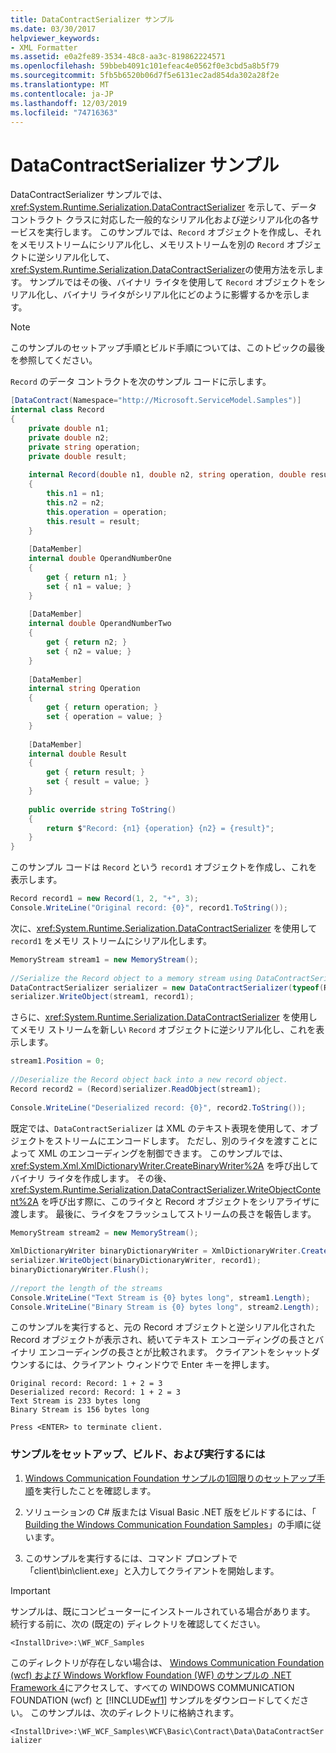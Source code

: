 ```yaml
---
title: DataContractSerializer サンプル
ms.date: 03/30/2017
helpviewer_keywords:
- XML Formatter
ms.assetid: e0a2fe89-3534-48c8-aa3c-819862224571
ms.openlocfilehash: 59bbeb4091c101efeac4e0562f0e3cbd5a8b5f79
ms.sourcegitcommit: 5fb5b6520b06d7f5e6131ec2ad854da302a28f2e
ms.translationtype: MT
ms.contentlocale: ja-JP
ms.lasthandoff: 12/03/2019
ms.locfileid: "74716363"
---
```

# <a name="datacontractserializer-sample"></a>DataContractSerializer サンプル
DataContractSerializer サンプルでは、<xref:System.Runtime.Serialization.DataContractSerializer> を示して、データ コントラクト クラスに対応した一般的なシリアル化および逆シリアル化の各サービスを実行します。 このサンプルでは、`Record` オブジェクトを作成し、それをメモリストリームにシリアル化し、メモリストリームを別の `Record` オブジェクトに逆シリアル化して、<xref:System.Runtime.Serialization.DataContractSerializer>の使用方法を示します。 サンプルではその後、バイナリ ライタを使用して `Record` オブジェクトをシリアル化し、バイナリ ライタがシリアル化にどのように影響するかを示します。  
  
> [!NOTE]
> このサンプルのセットアップ手順とビルド手順については、このトピックの最後を参照してください。  
  
 `Record` のデータ コントラクトを次のサンプル コードに示します。  
  
```csharp  
[DataContract(Namespace="http://Microsoft.ServiceModel.Samples")]  
internal class Record  
{  
    private double n1;  
    private double n2;  
    private string operation;  
    private double result;  
  
    internal Record(double n1, double n2, string operation, double result)  
    {  
        this.n1 = n1;  
        this.n2 = n2;  
        this.operation = operation;  
        this.result = result;  
    }  
  
    [DataMember]  
    internal double OperandNumberOne  
    {  
        get { return n1; }  
        set { n1 = value; }  
    }  
  
    [DataMember]  
    internal double OperandNumberTwo  
    {  
        get { return n2; }  
        set { n2 = value; }  
    }  
  
    [DataMember]  
    internal string Operation  
    {  
        get { return operation; }  
        set { operation = value; }  
    }  
  
    [DataMember]  
    internal double Result  
    {  
        get { return result; }  
        set { result = value; }  
    }  
  
    public override string ToString()  
    {  
        return $"Record: {n1} {operation} {n2} = {result}";
    }  
}  
```  
  
 このサンプル コードは `Record` という `record1` オブジェクトを作成し、これを表示します。  
  
```csharp
Record record1 = new Record(1, 2, "+", 3);  
Console.WriteLine("Original record: {0}", record1.ToString());  
```  
  
 次に、<xref:System.Runtime.Serialization.DataContractSerializer> を使用して `record1` をメモリ ストリームにシリアル化します。  
  
```csharp  
MemoryStream stream1 = new MemoryStream();  
  
//Serialize the Record object to a memory stream using DataContractSerializer.  
DataContractSerializer serializer = new DataContractSerializer(typeof(Record));  
serializer.WriteObject(stream1, record1);  
```  
  
 さらに、<xref:System.Runtime.Serialization.DataContractSerializer> を使用してメモリ ストリームを新しい `Record` オブジェクトに逆シリアル化し、これを表示します。  
  
```csharp  
stream1.Position = 0;  
  
//Deserialize the Record object back into a new record object.  
Record record2 = (Record)serializer.ReadObject(stream1);  
  
Console.WriteLine("Deserialized record: {0}", record2.ToString());  
```  
  
 既定では、`DataContractSerializer` は XML のテキスト表現を使用して、オブジェクトをストリームにエンコードします。 ただし、別のライタを渡すことによって XML のエンコーディングを制御できます。 このサンプルでは、<xref:System.Xml.XmlDictionaryWriter.CreateBinaryWriter%2A> を呼び出してバイナリ ライタを作成します。 その後、<xref:System.Runtime.Serialization.DataContractSerializer.WriteObjectContent%2A> を呼び出す際に、このライタと Record オブジェクトをシリアライザに渡します。 最後に、ライタをフラッシュしてストリームの長さを報告します。  
  
```csharp  
MemoryStream stream2 = new MemoryStream();  
  
XmlDictionaryWriter binaryDictionaryWriter = XmlDictionaryWriter.CreateBinaryWriter(stream2);  
serializer.WriteObject(binaryDictionaryWriter, record1);  
binaryDictionaryWriter.Flush();  
  
//report the length of the streams  
Console.WriteLine("Text Stream is {0} bytes long", stream1.Length);  
Console.WriteLine("Binary Stream is {0} bytes long", stream2.Length);  
```  
  
 このサンプルを実行すると、元の Record オブジェクトと逆シリアル化された Record オブジェクトが表示され、続いてテキスト エンコーディングの長さとバイナリ エンコーディングの長さとが比較されます。 クライアントをシャットダウンするには、クライアント ウィンドウで Enter キーを押します。  
  
```console  
Original record: Record: 1 + 2 = 3  
Deserialized record: Record: 1 + 2 = 3  
Text Stream is 233 bytes long  
Binary Stream is 156 bytes long  
  
Press <ENTER> to terminate client.  
```  
  
### <a name="to-set-up-build-and-run-the-sample"></a>サンプルをセットアップ、ビルド、および実行するには  
  
1. [Windows Communication Foundation サンプルの1回限りのセットアップ手順](../../../../docs/framework/wcf/samples/one-time-setup-procedure-for-the-wcf-samples.md)を実行したことを確認します。  
  
2. ソリューションの C# 版または Visual Basic .NET 版をビルドするには、「 [Building the Windows Communication Foundation Samples](../../../../docs/framework/wcf/samples/building-the-samples.md)」の手順に従います。  
  
3. このサンプルを実行するには、コマンド プロンプトで「client\bin\client.exe」と入力してクライアントを開始します。  
  
> [!IMPORTANT]
> サンプルは、既にコンピューターにインストールされている場合があります。 続行する前に、次の (既定の) ディレクトリを確認してください。  
>   
> `<InstallDrive>:\WF_WCF_Samples`  
>   
> このディレクトリが存在しない場合は、 [Windows Communication Foundation (wcf) および Windows Workflow Foundation (WF) のサンプルの .NET Framework 4](https://www.microsoft.com/download/details.aspx?id=21459)にアクセスして、すべての WINDOWS COMMUNICATION FOUNDATION (wcf) と [!INCLUDE[wf1](../../../../includes/wf1-md.md)] サンプルをダウンロードしてください。 このサンプルは、次のディレクトリに格納されます。  
>   
> `<InstallDrive>:\WF_WCF_Samples\WCF\Basic\Contract\Data\DataContractSerializer`  
